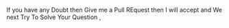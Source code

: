 If you have any Doubt then Give me a Pull REquest then I will accept and We next Try To Solve Your Question , 

